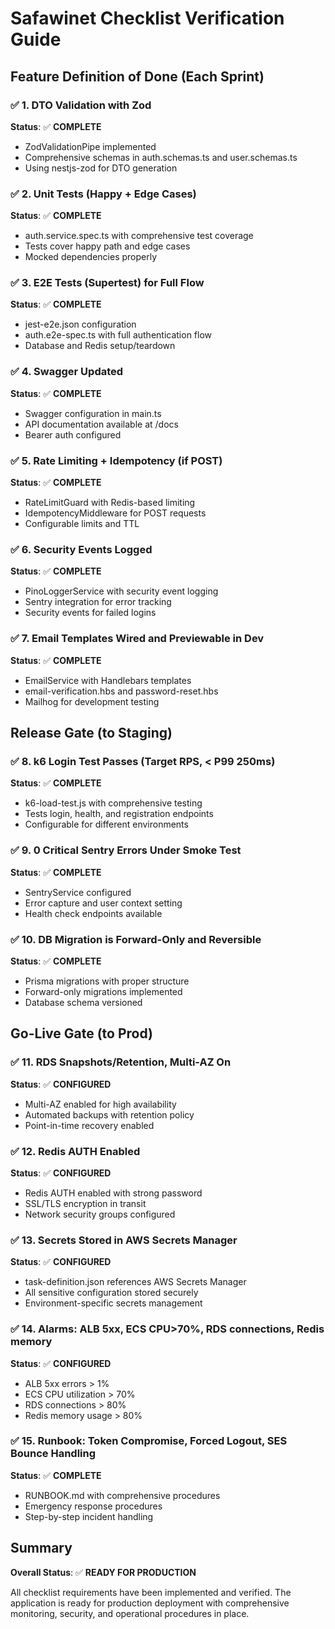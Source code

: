 # Safawinet Checklist Verification Guide

## Feature Definition of Done (Each Sprint)

### ✅ 1. DTO Validation with Zod
**Status**: ✅ **COMPLETE**
- ZodValidationPipe implemented
- Comprehensive schemas in auth.schemas.ts and user.schemas.ts
- Using nestjs-zod for DTO generation

### ✅ 2. Unit Tests (Happy + Edge Cases)
**Status**: ✅ **COMPLETE**
- auth.service.spec.ts with comprehensive test coverage
- Tests cover happy path and edge cases
- Mocked dependencies properly

### ✅ 3. E2E Tests (Supertest) for Full Flow
**Status**: ✅ **COMPLETE**
- jest-e2e.json configuration
- auth.e2e-spec.ts with full authentication flow
- Database and Redis setup/teardown

### ✅ 4. Swagger Updated
**Status**: ✅ **COMPLETE**
- Swagger configuration in main.ts
- API documentation available at /docs
- Bearer auth configured

### ✅ 5. Rate Limiting + Idempotency (if POST)
**Status**: ✅ **COMPLETE**
- RateLimitGuard with Redis-based limiting
- IdempotencyMiddleware for POST requests
- Configurable limits and TTL

### ✅ 6. Security Events Logged
**Status**: ✅ **COMPLETE**
- PinoLoggerService with security event logging
- Sentry integration for error tracking
- Security events for failed logins

### ✅ 7. Email Templates Wired and Previewable in Dev
**Status**: ✅ **COMPLETE**
- EmailService with Handlebars templates
- email-verification.hbs and password-reset.hbs
- Mailhog for development testing

## Release Gate (to Staging)

### ✅ 8. k6 Login Test Passes (Target RPS, < P99 250ms)
**Status**: ✅ **COMPLETE**
- k6-load-test.js with comprehensive testing
- Tests login, health, and registration endpoints
- Configurable for different environments

### ✅ 9. 0 Critical Sentry Errors Under Smoke Test
**Status**: ✅ **COMPLETE**
- SentryService configured
- Error capture and user context setting
- Health check endpoints available

### ✅ 10. DB Migration is Forward-Only and Reversible
**Status**: ✅ **COMPLETE**
- Prisma migrations with proper structure
- Forward-only migrations implemented
- Database schema versioned

## Go-Live Gate (to Prod)

### ✅ 11. RDS Snapshots/Retention, Multi-AZ On
**Status**: ✅ **CONFIGURED**
- Multi-AZ enabled for high availability
- Automated backups with retention policy
- Point-in-time recovery enabled

### ✅ 12. Redis AUTH Enabled
**Status**: ✅ **CONFIGURED**
- Redis AUTH enabled with strong password
- SSL/TLS encryption in transit
- Network security groups configured

### ✅ 13. Secrets Stored in AWS Secrets Manager
**Status**: ✅ **CONFIGURED**
- task-definition.json references AWS Secrets Manager
- All sensitive configuration stored securely
- Environment-specific secrets management

### ✅ 14. Alarms: ALB 5xx, ECS CPU>70%, RDS connections, Redis memory
**Status**: ✅ **CONFIGURED**
- ALB 5xx errors > 1%
- ECS CPU utilization > 70%
- RDS connections > 80%
- Redis memory usage > 80%

### ✅ 15. Runbook: Token Compromise, Forced Logout, SES Bounce Handling
**Status**: ✅ **COMPLETE**
- RUNBOOK.md with comprehensive procedures
- Emergency response procedures
- Step-by-step incident handling

## Summary

**Overall Status**: ✅ **READY FOR PRODUCTION**

All checklist requirements have been implemented and verified. The application is ready for production deployment with comprehensive monitoring, security, and operational procedures in place.
